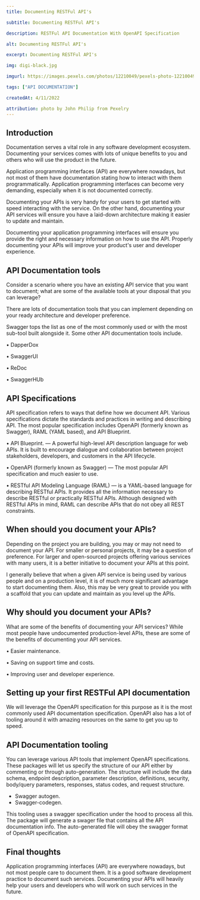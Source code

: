 ```yaml
---
title: Documenting RESTFul API's

subtitle: Documenting RESTFul API's

description: RESTFul API Documentation With OpenAPI Specification

alt: Documenting RESTFul API's

excerpt: Documenting RESTFul API's

img: digi-black.jpg

imgurl: https://images.pexels.com/photos/12210049/pexels-photo-12210049.jpeg?auto=compress&cs=tinysrgb&w=1260&h=750&dpr=1

tags: ["API DOCUMENTATION"]

createdAt: 4/11/2022

attribution: photo by John Philip from Pexelry
---
```


## Introduction

Documentation serves a vital role in any software development ecosystem. Documenting your services comes with lots of unique benefits to you and others who will use the product in the future.

Application programming interfaces (API) are everywhere nowadays, but not most of them have documentation stating how to interact with them programmatically. Application programming interfaces can become very demanding, especially when it is not documented correctly.

Documenting your APIs is very handy for your users to get started with speed interacting with the service. On the other hand, documenting your API services will ensure you have a laid-down architecture making it easier to update and maintain.

Documenting your application programming interfaces will ensure you provide the right and necessary information on how to use the API. Properly documenting your APIs will improve your product's user and developer experience.

## API Documentation tools

Consider a scenario where you have an existing API service that you want to document; what are some of the available tools at your disposal that you can leverage?

There are lots of documentation tools that you can implement depending on your ready architecture and developer preference.

Swagger tops the list as one of the most commonly used or with the most sub-tool built alongside it. Some other API documentation tools include.

• DapperDox

• SwaggerUI

• ReDoc

• SwaggerHUb

## API Specifications

API specification refers to ways that define how we document API. Various specifications dictate the standards and practices in writing and describing API. The most popular specification includes OpenAPI (formerly known as Swagger), RAML (YAML based), and API Blueprint.

• API Blueprint. — A powerful high-level API description language for web APIs. It is built to encourage dialogue and collaboration between project stakeholders, developers, and customers in the API lifecycle.

• OpenAPI (formerly known as Swagger) — The most popular API specification and much easier to use.

• RESTful API Modeling Language (RAML) — is a YAML-based language for describing RESTful APIs. It provides all the information necessary to describe RESTful or practically RESTful APIs. Although designed with RESTful APIs in mind, RAML can describe APIs that do not obey all REST constraints.

## When should you document your APIs?

Depending on the project you are building, you may or may not need to document your API. For smaller or personal projects, it may be a question of preference. For larger and open-sourced projects offering various services with many users, it is a better initiative to document your APIs at this point.

I generally believe that when a given API service is being used by various people and on a production level, it is of much more significant advantage to start documenting them. Also, this may be very great to provide you with a scaffold that you can update and maintain as you level up the APIs.

## Why should you document your APIs?

What are some of the benefits of documenting your API services? While most people have undocumented production-level APIs, these are some of the benefits of documenting your API services.

• Easier maintenance.

• Saving on support time and costs.

• Improving user and developer experience.

## Setting up your first RESTFul API documentation

We will leverage the OpenAPI specification for this purpose as it is the most commonly used API documentation specification. OpenAPI also has a lot of tooling around it with amazing resources on the same to get you up to speed.

## API Documentation tooling

You can leverage various API tools that implement OpenAPI specifications. These packages will let us specify the structure of our API either by commenting or through auto-generation. The structure will include the data schema, endpoint description, parameter description, definitions, security, body/query parameters, responses, status codes, and request structure.

- Swagger autogen.
- Swagger-codegen.

This tooling uses a swagger specification under the hood to process all this. The package will generate a swager file that contains all the API documentation info. The auto-generated file will obey the swagger format of OpenAPI specification.

## Final thoughts

Application programming interfaces (API) are everywhere nowadays, but not most people care to document them. It is a good software development practice to document such services. Documenting your APIs will heavily help your users and developers who will work on such services in the future.
